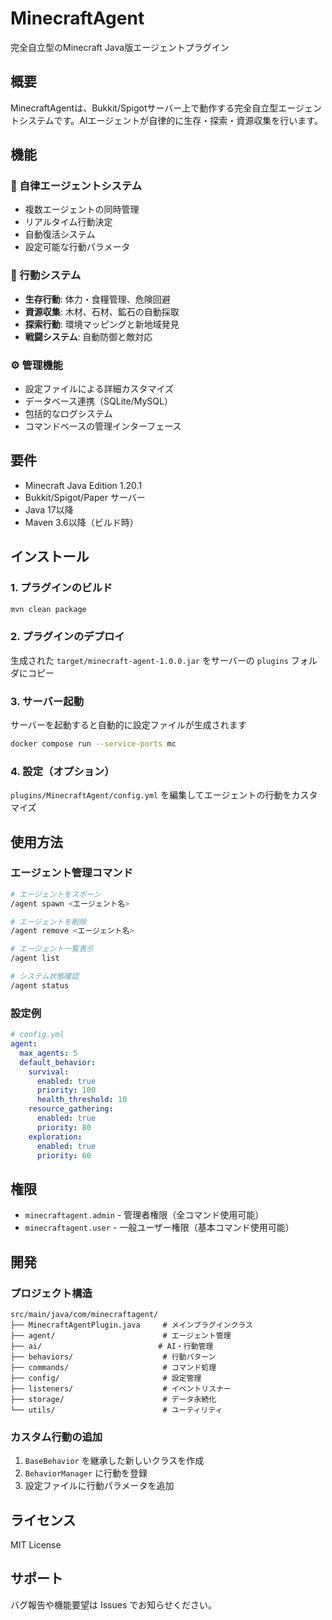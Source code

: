 # MinecraftAgent

完全自立型のMinecraft Java版エージェントプラグイン

## 概要

MinecraftAgentは、Bukkit/Spigotサーバー上で動作する完全自立型エージェントシステムです。AIエージェントが自律的に生存・探索・資源収集を行います。

## 機能

### 🤖 自律エージェントシステム
- 複数エージェントの同時管理
- リアルタイム行動決定
- 自動復活システム
- 設定可能な行動パラメータ

### 🧠 行動システム
- **生存行動**: 体力・食糧管理、危険回避
- **資源収集**: 木材、石材、鉱石の自動採取
- **探索行動**: 環境マッピングと新地域発見
- **戦闘システム**: 自動防御と敵対応

### ⚙️ 管理機能
- 設定ファイルによる詳細カスタマイズ
- データベース連携（SQLite/MySQL）
- 包括的なログシステム
- コマンドベースの管理インターフェース

## 要件

- Minecraft Java Edition 1.20.1
- Bukkit/Spigot/Paper サーバー
- Java 17以降
- Maven 3.6以降（ビルド時）

## インストール

### 1. プラグインのビルド
```bash
mvn clean package
```

### 2. プラグインのデプロイ
生成された `target/minecraft-agent-1.0.0.jar` をサーバーの `plugins` フォルダにコピー

### 3. サーバー起動
サーバーを起動すると自動的に設定ファイルが生成されます
```bash
docker compose run --service-ports mc
```

### 4. 設定（オプション）
`plugins/MinecraftAgent/config.yml` を編集してエージェントの行動をカスタマイズ

## 使用方法

### エージェント管理コマンド

```bash
# エージェントをスポーン
/agent spawn <エージェント名>

# エージェントを削除
/agent remove <エージェント名>

# エージェント一覧表示
/agent list

# システム状態確認
/agent status
```

### 設定例

```yaml
# config.yml
agent:
  max_agents: 5
  default_behavior:
    survival:
      enabled: true
      priority: 100
      health_threshold: 10
    resource_gathering:
      enabled: true
      priority: 80
    exploration:
      enabled: true
      priority: 60
```

## 権限

- `minecraftagent.admin` - 管理者権限（全コマンド使用可能）
- `minecraftagent.user` - 一般ユーザー権限（基本コマンド使用可能）

## 開発

### プロジェクト構造
```
src/main/java/com/minecraftagent/
├── MinecraftAgentPlugin.java     # メインプラグインクラス
├── agent/                        # エージェント管理
├── ai/                          # AI・行動管理
├── behaviors/                    # 行動パターン
├── commands/                     # コマンド処理
├── config/                       # 設定管理
├── listeners/                    # イベントリスナー
├── storage/                      # データ永続化
└── utils/                        # ユーティリティ
```

### カスタム行動の追加

1. `BaseBehavior` を継承した新しいクラスを作成
2. `BehaviorManager` に行動を登録
3. 設定ファイルに行動パラメータを追加

## ライセンス

MIT License

## サポート

バグ報告や機能要望は Issues でお知らせください。
